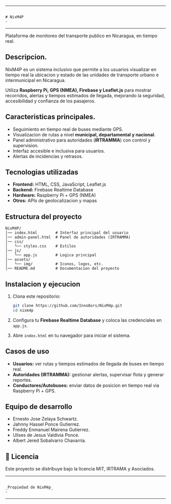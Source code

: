 
--------------------------------------------------------------------------------------------------------------------------------------------------------------------------------------------------
                                                                                       # NixM4P                                                                                                  -
--------------------------------------------------------------------------------------------------------------------------------------------------------------------------------------------------
Plataforma de monitoreo del transporte publico en Nicaragua, en tiempo real.

##  Descripcion.

NixM4P es un sistema inclusivo que permite a los usuarios visualizar en tiempo real la ubicacion y estado de las unidades de transporte urbano e intermunicipal en Nicaragua.

Utiliza **Raspberry Pi, GPS (NMEA), Firebase y Leaflet.js** para mostrar recorridos, alertas y tiempos estimados de llegada, mejorando la seguridad, accesibilidad y confianza de los pasajeros.

##  Caracteristicas principales.

* Seguimiento en tiempo real de buses mediante GPS.
* Visualizacion de rutas a nivel **municipal, departamental y nacional**.
* Panel administrativo para autoridades (**IRTRAMMA**) con control y supervision.
* Interfaz accesible e inclusiva para usuarios.
* Alertas de incidencias y retrasos.

##  Tecnologias utilizadas

* **Frontend:** HTML, CSS, JavaScript, Leaflet.js
* **Backend:** Firebase Realtime Database
* **Hardware:** Raspberry Pi + GPS (NMEA)
* **Otros:** APIs de geolocalizacion y mapas

##  Estructura del proyecto

```
NixM4P/
│── index.html        # Interfaz principal del usuario
│── admin-panel.html  # Panel de autoridades (IRTRAMMA)
│── css/
│   └── styles.css    # Estilos
│── js/
│   └── app.js        # Logica principal
│── assets/
│   └── img/          # Iconos, logos, etc.
│── README.md         # Documentacion del proyecto
```

## Instalacion y ejecucion

1. Clona este repositorio:

   ```bash
   git clone https://github.com/Inno8ors/NixM4p.git
   cd nixm4p
   ```
2. Configura tu **Firebase Realtime Database** y coloca las credenciales en `app.js`.
3. Abre `index.html` en tu navegador para iniciar el sistema.

##  Casos de uso

* **Usuarios:** ver rutas y tiempos estimados de llegada de buses en tiempo real.
* **Autoridades (IRTRAMMA):** gestionar alertas, supervisar flota y generar reportes.
* **Conductores/Autobuses:** enviar datos de posicion en tiempo real via Raspberry Pi + GPS.

##  Equipo de desarrollo

* Ernesto Jose Zelaya Schwartz.
* Jahnny Hassel Ponce Gutierrez.
* Freddy Enmanuel Mairena Gutierrez.
* Ulises de Jesus Valdivia Ponce.
* Albert Jered Sobalvarro Chavarria.

## 📄 Licencia

Este proyecto se distribuye bajo la licencia MIT, IRTRAMA y Asociados.

-----------------------------------------------------------------------------------------------------------------------------------------------------------------------------------------------
                                                                                _Propiedad de NixM4p_                                                                                         -
-----------------------------------------------------------------------------------------------------------------------------------------------------------------------------------------------
